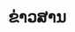 ---
layout: archive
title: ຂ່າວສານ
description: ຂ່າວສານແລະການອັບເດດຫຼ້າສຸດກ່ຽວກັບໂຄງການຂອງພວກເຮົາ
permalink: /la/news
lang-ref: archive
--- 